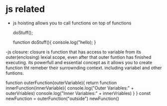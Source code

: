 # js related

- js hoisting
  allows you to call functions on top of functions

  doStuff();

  function doStuff(){
  console.log("hello);
  }

-js closure:
closure is function that has access to variable from its outer(enclosing) lexial scope, even after that outer funtion has finished executing. its powerfull and essential concept as it allows you to create function tht remeber their surrownding context. including variabel and other funtions.

<!--
const myNmae = "Kyle"

function printName(){
console.log(myName)
}
printName()-->

function outerFunction(outerVariable){
return function innerFunction(innerVariable){
console.log("Outer Variables:" + outerVriables)
console.log("Inner Variables:" + innerVriables)
}
}
const newFunction = outerFunction("outside")
newFunction()
